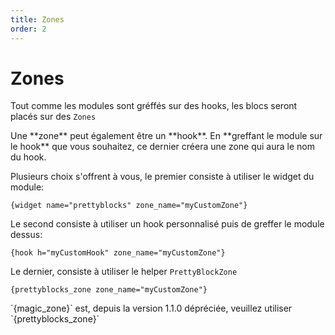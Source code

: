 ```yaml
---
title: Zones
order: 2
---
```

# Zones
Tout comme les modules sont gréffés sur des hooks, les blocs seront placés sur des `Zones`

<div class="alert-warning " role="alert">
  Une **zone** peut également être un **hook**. 
En **greffant le module sur le hook** que vous souhaitez, ce dernier créera une zone qui aura le nom du hook. 
</div>

Plusieurs choix s'offrent à vous, le premier consiste à utiliser le widget du module: 

```smarty
{widget name="prettyblocks" zone_name="myCustomZone"}
```

Le second consiste à utiliser un hook personnalisé puis de greffer le module dessus:

```smarty
{hook h="myCustomHook" zone_name="myCustomZone"}
```

Le dernier, consiste à utiliser le helper `PrettyBlockZone`

```smarty
{prettyblocks_zone zone_name="myCustomZone"}

```

<div class="alert-warning " role="alert">
`{magic_zone}` est, depuis la version 1.1.0 dépréciée, veuillez utiliser `{prettyblocks_zone}`
</div>


